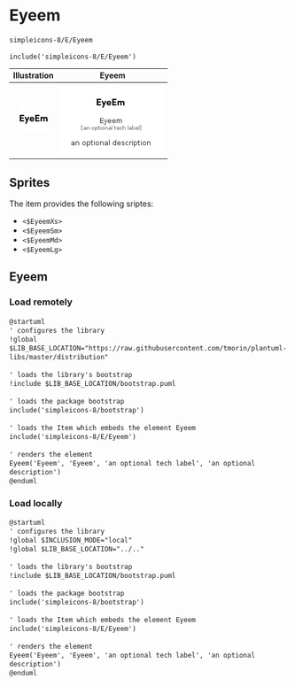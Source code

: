# Eyeem


```text
simpleicons-8/E/Eyeem
```

```text
include('simpleicons-8/E/Eyeem')
```



| Illustration | Eyeem |
| :---: | :---: |
| ![illustration for Illustration](../../simpleicons-8/E/Eyeem.png) | ![illustration for Eyeem](../../simpleicons-8/E/Eyeem.Local.png) |



## Sprites
The item provides the following sriptes:

- `<$EyeemXs>`
- `<$EyeemSm>`
- `<$EyeemMd>`
- `<$EyeemLg>`





## Eyeem

### Load remotely
```plantuml
@startuml
' configures the library
!global $LIB_BASE_LOCATION="https://raw.githubusercontent.com/tmorin/plantuml-libs/master/distribution"

' loads the library's bootstrap
!include $LIB_BASE_LOCATION/bootstrap.puml

' loads the package bootstrap
include('simpleicons-8/bootstrap')

' loads the Item which embeds the element Eyeem
include('simpleicons-8/E/Eyeem')

' renders the element
Eyeem('Eyeem', 'Eyeem', 'an optional tech label', 'an optional description')
@enduml
```

### Load locally
```plantuml
@startuml
' configures the library
!global $INCLUSION_MODE="local"
!global $LIB_BASE_LOCATION="../.."

' loads the library's bootstrap
!include $LIB_BASE_LOCATION/bootstrap.puml

' loads the package bootstrap
include('simpleicons-8/bootstrap')

' loads the Item which embeds the element Eyeem
include('simpleicons-8/E/Eyeem')

' renders the element
Eyeem('Eyeem', 'Eyeem', 'an optional tech label', 'an optional description')
@enduml
```

